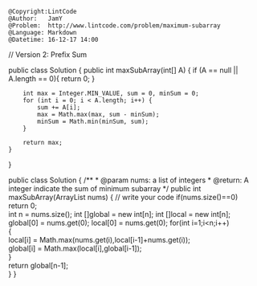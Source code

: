 ```
@Copyright:LintCode
@Author:   JamY
@Problem:  http://www.lintcode.com/problem/maximum-subarray
@Language: Markdown
@Datetime: 16-12-17 14:00
```

// Version 2: Prefix Sum

public class Solution {
    public int maxSubArray(int[] A) {
        if (A == null || A.length == 0){
            return 0;
        }
        
        int max = Integer.MIN_VALUE, sum = 0, minSum = 0;
        for (int i = 0; i < A.length; i++) {
            sum += A[i];
            max = Math.max(max, sum - minSum);
            minSum = Math.min(minSum, sum);
        }

        return max;
    }
}



public class Solution {
    /**
     * @param nums: a list of integers
     * @return: A integer indicate the sum of minimum subarray
     */
    public int maxSubArray(ArrayList<Integer> nums) {
        // write your code
        if(nums.size()==0)  
            return 0;  
        int n = nums.size();
        int []global = new int[n];
        int []local = new int[n];
        global[0] = nums.get(0);
        local[0] = nums.get(0);
        for(int i=1;i<n;i++)  
        {  
            local[i] = Math.max(nums.get(i),local[i-1]+nums.get(i));  
            global[i] = Math.max(local[i],global[i-1]);  
        }  
        return global[n-1];  
    }
}

